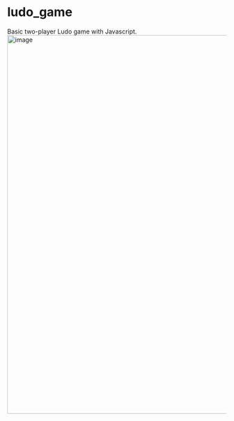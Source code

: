 # ludo_game
Basic two-player Ludo game with Javascript. <br/> 
<img width="869" alt="image" src="https://user-images.githubusercontent.com/98120709/178792931-630dc81a-8e8a-491f-bc37-e38c4b29fd17.png">
